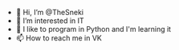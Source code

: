 - 👋 Hi, I’m @TheSneki
- 👀 I’m interested in IT
- 🌱 I like to program in Python and I'm learning it
- 📫 How to reach me in VK

<!---
TheSneki/TheSneki is a ✨ special ✨ repository because its `README.md` (this file) appears on your GitHub profile.
You can click the Preview link to take a look at your changes.
--->
